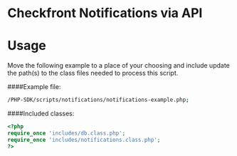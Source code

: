 Checkfront Notifications via API
===

# Usage

Move the following example to a place of your choosing and include update the path(s) to the class files needed to process this script. 

####Example file:



```bash
/PHP-SDK/scripts/notifications/notifications-example.php;
```


####Included classes:

```php
<?php
require_once 'includes/db.class.php';
require_once 'includes/notifications.class.php';
?>
```